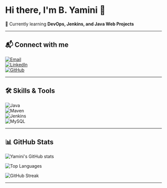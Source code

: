 # Hi there, I'm B. Yamini 👋  

🌱 Currently learning **DevOps, Jenkins, and Java Web Projects**  

---

## 📬 Connect with me  
[![Email](https://img.shields.io/badge/Email-Contact-yellow?style=for-the-badge&logo=gmail&logoColor=white)](mailto:byamini_cse230573@mgit.ac.in)  
[![LinkedIn](https://img.shields.io/badge/LinkedIn-Connect-blue?style=for-the-badge&logo=linkedin&logoColor=white)](https://www.linkedin.com/in/yamini-bhukya-82a152356/)  
[![GitHub](https://img.shields.io/badge/GitHub-Follow-black?style=for-the-badge&logo=github&logoColor=white)](https://github.com/Yamini-bhukya)  

---

## 🛠 Skills & Tools  
![Java](https://img.shields.io/badge/Java-orange?style=for-the-badge&logo=openjdk&logoColor=white)  
![Maven](https://img.shields.io/badge/Maven-C71A36?style=for-the-badge&logo=apachemaven&logoColor=white)  
![Jenkins](https://img.shields.io/badge/Jenkins-D24939?style=for-the-badge&logo=jenkins&logoColor=white)  
![MySQL](https://img.shields.io/badge/MySQL-4479A1?style=for-the-badge&logo=mysql&logoColor=white)  

---
## 📊 GitHub Stats  

![Yamini's GitHub stats](https://github-readme-stats.vercel.app/api?username=Yamini-bhukya&show_icons=true&theme=radical)  

![Top Languages](https://github-readme-stats.vercel.app/api/top-langs/?username=Yamini-bhukya&layout=compact&theme=radical)  

![GitHub Streak](https://github-readme-streak-stats.herokuapp.com/?user=Yamini-bhukya&theme=radical)  


---
